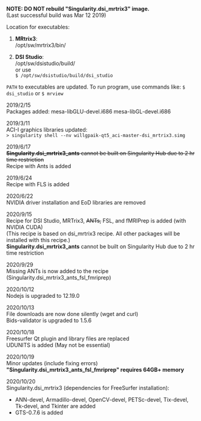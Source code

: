 **NOTE: DO NOT rebuild "Singularity.dsi_mrtrix3" image.**  
(Last successful build was Mar 12 2019)

Location for executables:  
1) **MRtrix3**:  
/opt/sw/mrtrix3/bin/  

2) **DSI Studio**:  
/opt/sw/dsistudio/build/  
or use  
`$ /opt/sw/dsistudio/build/dsi_studio`  

`PATH` to executables are updated. To run program, use commands like: `$ dsi_studio` or `$ mrview`

2019/2/15  
Packages added: mesa-libGLU-devel.i686 mesa-libGL-devel.i686

2019/3/11  
ACI-I graphics libraries updated:  
`> singularity shell --nv willgpaik-qt5_aci-master-dsi_mrtrix3.simg`

2019/6/17  
~~**Singularity.dsi_mrtrix3_ants** cannot be built on Singularity Hub due to 2 hr time restriction~~  
Recipe with Ants is added

2019/6/24  
Recipe with FLS is added

2020/6/22  
NVIDIA driver installation and EoD libraries are removed  

2020/9/15  
Recipe for DSI Studio, MRTrix3, ~~ANTs,~~ FSL, and fMRIPrep is added (with NVIDIA CUDA)  
(This recipe is based on dsi_mrtrix3 recipe. All other packages will be installed with this recipe.)  
**Singularity.dsi_mrtrix3_ants** cannot be built on Singularity Hub due to 2 hr time restriction

2020/9/29  
Missing ANTs is now added to the recipe (Singularity.dsi_mrtrix3_ants_fsl_fmriprep)

2020/10/12  
Nodejs is upgraded to 12.19.0

2020/10/13  
File downloads are now done silently (wget and curl)  
Bids-validator is upgraded to 1.5.6

2020/10/18  
Freesurfer Qt plugin and library files are replaced  
UDUNITS is added (May not be essential)

2020/10/19  
Minor updates (include fixing errors)  
**"Singularity.dsi_mrtrix3_ants_fsl_fmriprep" requires 64GB+ memory**

2020/10/20  
Singularity.dsi_mrtrix3 (dependencies for FreeSurfer installation):
- ANN-devel, Armadillo-devel, OpenCV-devel, PETSc-devel, Tix-devel, Tk-devel, and Tkinter are added  
- GTS-0.7.6 is added
